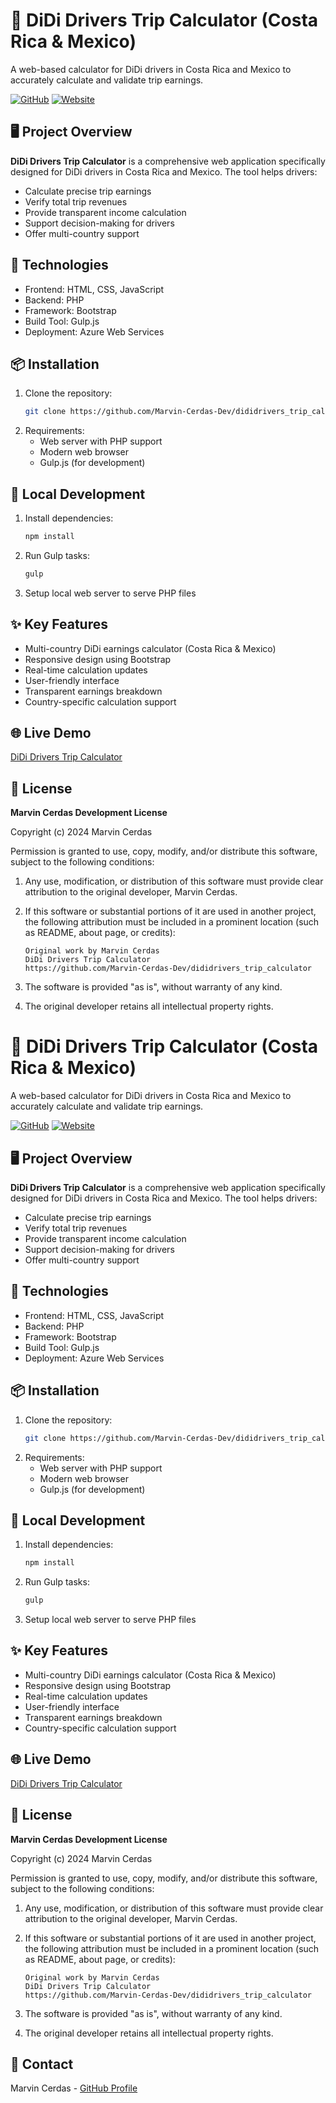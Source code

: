 # 🚕 DiDi Drivers Trip Calculator (Costa Rica & Mexico)

A web-based calculator for DiDi drivers in Costa Rica and Mexico to accurately calculate and validate trip earnings.

[![GitHub](https://img.shields.io/badge/GitHub-Repository-blue?logo=github)](https://github.com/Marvin-Cerdas-Dev/dididrivers_trip_calculator)
[![Website](https://img.shields.io/badge/Live-WebApp-green)](https://crdidicalc.azurewebsites.net/country/cr/)

## 🖥️ Project Overview

**DiDi Drivers Trip Calculator** is a comprehensive web application specifically designed for DiDi drivers in Costa Rica and Mexico. The tool helps drivers:
- Calculate precise trip earnings
- Verify total trip revenues
- Provide transparent income calculation
- Support decision-making for drivers
- Offer multi-country support

## 🔧 Technologies
- Frontend: HTML, CSS, JavaScript
- Backend: PHP
- Framework: Bootstrap
- Build Tool: Gulp.js
- Deployment: Azure Web Services

## 📦 Installation
1. Clone the repository:
   ```bash
   git clone https://github.com/Marvin-Cerdas-Dev/dididrivers_trip_calculator.git
   ```
2. Requirements:
   - Web server with PHP support
   - Modern web browser
   - Gulp.js (for development)

## 🚀 Local Development
1. Install dependencies:
   ```bash
   npm install
   ```
2. Run Gulp tasks:
   ```bash
   gulp
   ```
3. Setup local web server to serve PHP files

## ✨ Key Features
- Multi-country DiDi earnings calculator (Costa Rica & Mexico)
- Responsive design using Bootstrap
- Real-time calculation updates
- User-friendly interface
- Transparent earnings breakdown
- Country-specific calculation support

## 🌐 Live Demo
[DiDi Drivers Trip Calculator](https://crdidicalc.azurewebsites.net/country/cr/)

## 📄 License
**Marvin Cerdas Development License**

Copyright (c) 2024 Marvin Cerdas

Permission is granted to use, copy, modify, and/or distribute this software, subject to the following conditions:

1. Any use, modification, or distribution of this software must provide clear attribution to the original developer, Marvin Cerdas.

2. If this software or substantial portions of it are used in another project, the following attribution must be included in a prominent location (such as README, about page, or credits):
   ```
   Original work by Marvin Cerdas
   DiDi Drivers Trip Calculator
   https://github.com/Marvin-Cerdas-Dev/dididrivers_trip_calculator
   ```

3. The software is provided "as is", without warranty of any kind.

4. The original developer retains all intellectual property rights.
# 🚕 DiDi Drivers Trip Calculator (Costa Rica & Mexico)

A web-based calculator for DiDi drivers in Costa Rica and Mexico to accurately calculate and validate trip earnings.

[![GitHub](https://img.shields.io/badge/GitHub-Repository-blue?logo=github)](https://github.com/Marvin-Cerdas-Dev/dididrivers_trip_calculator)
[![Website](https://img.shields.io/badge/Live-WebApp-green)](https://crdidicalc.azurewebsites.net/country/cr/)

## 🖥️ Project Overview

**DiDi Drivers Trip Calculator** is a comprehensive web application specifically designed for DiDi drivers in Costa Rica and Mexico. The tool helps drivers:
- Calculate precise trip earnings
- Verify total trip revenues
- Provide transparent income calculation
- Support decision-making for drivers
- Offer multi-country support

## 🔧 Technologies
- Frontend: HTML, CSS, JavaScript
- Backend: PHP
- Framework: Bootstrap
- Build Tool: Gulp.js
- Deployment: Azure Web Services

## 📦 Installation
1. Clone the repository:
   ```bash
   git clone https://github.com/Marvin-Cerdas-Dev/dididrivers_trip_calculator.git
   ```
2. Requirements:
   - Web server with PHP support
   - Modern web browser
   - Gulp.js (for development)

## 🚀 Local Development
1. Install dependencies:
   ```bash
   npm install
   ```
2. Run Gulp tasks:
   ```bash
   gulp
   ```
3. Setup local web server to serve PHP files

## ✨ Key Features
- Multi-country DiDi earnings calculator (Costa Rica & Mexico)
- Responsive design using Bootstrap
- Real-time calculation updates
- User-friendly interface
- Transparent earnings breakdown
- Country-specific calculation support

## 🌐 Live Demo
[DiDi Drivers Trip Calculator](https://crdidicalc.azurewebsites.net/country/cr/)

## 📄 License
**Marvin Cerdas Development License**

Copyright (c) 2024 Marvin Cerdas

Permission is granted to use, copy, modify, and/or distribute this software, subject to the following conditions:

1. Any use, modification, or distribution of this software must provide clear attribution to the original developer, Marvin Cerdas.

2. If this software or substantial portions of it are used in another project, the following attribution must be included in a prominent location (such as README, about page, or credits):
   ```
   Original work by Marvin Cerdas
   DiDi Drivers Trip Calculator
   https://github.com/Marvin-Cerdas-Dev/dididrivers_trip_calculator
   ```

3. The software is provided "as is", without warranty of any kind.

4. The original developer retains all intellectual property rights.

## 🤝 Contact
Marvin Cerdas - [GitHub Profile](https://github.com/Marvin-Cerdas-Dev)
